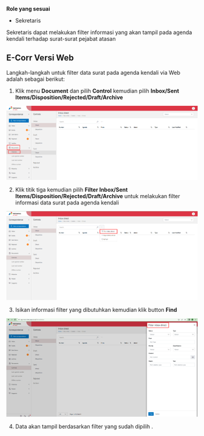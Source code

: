 **Role yang sesuai**

- Sekretaris

Sekretaris dapat melakukan filter informasi yang akan tampil pada agenda kendali terhadap surat-surat pejabat atasan

## **E-Corr Versi Web**

Langkah-langkah untuk filter data surat pada agenda kendali via Web adalah sebagai berikut:

1. Klik menu **Document** dan pilih **Control** kemudian pilih **Inbox/Sent Items/Disposition/Rejected/Draft/Archive**

![gambar](DocumentControl/DC_Web/AG1.png)

2. Klik titik tiga kemudian pilih **Filter Inbox/Sent Items/Disposition/Rejected/Draft/Archive** untuk melakukan filter informasi data surat pada agenda kendali

![gambar](DocumentControl/DC_Web/AG2.png)

3. Isikan informasi filter yang dibutuhkan kemudian klik button  **Find**

![gambar](DocumentControl/DC_Web/AG3.png)

4. Data akan tampil berdasarkan filter yang sudah dipilih .
 
